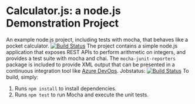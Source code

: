 Calculator.js: a node.js Demonstration Project
==============================================
An example node.js project, including tests with mocha, that behaves like
a pocket calculator.
[![Build Status](https://dev.azure.com/amersisic0ILY5/amer_sisic0ILY5/_apis/build/status/amersi90.calculator?branchName=master)](https://dev.azure.com/amersisic0ILY5/amer_sisic0ILY5/_build/latest?definitionId=1&branchName=master)
The project contains a simple node.js application that exposes REST APIs
to perform arithmetic on integers, and provides a test suite with mocha
and chai.  The `mocha-junit-reporters` package is included to provide XML
output that can be presented in a continuous integration tool like
[Azure DevOps](https://azure.com/devops).
Jobstatus: [![Build Status](https://dev.azure.com/amersisic0ILY5/amer_sisic0ILY5/_apis/build/status/amersi90.calculator?branchName=master&jobName=Job)](https://dev.azure.com/amersisic0ILY5/amer_sisic0ILY5/_build/latest?definitionId=1&branchName=master)
To build, simply:

1. Runs `npm install` to install dependencies.
2. Runs `npm test` to run Mocha and execute the unit tests.

